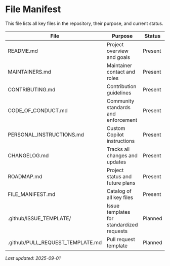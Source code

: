 # File Manifest

This file lists all key files in the repository, their purpose, and current status.

| File                     | Purpose                                       | Status     |
|--------------------------|-----------------------------------------------|------------|
| README.md                | Project overview and goals                    | Present    |
| MAINTAINERS.md           | Maintainer contact and roles                  | Present    |
| CONTRIBUTING.md          | Contribution guidelines                       | Present    |
| CODE_OF_CONDUCT.md       | Community standards and enforcement           | Present    |
| PERSONAL_INSTRUCTIONS.md | Custom Copilot instructions                   | Present    |
| CHANGELOG.md             | Tracks all changes and updates                | Present    |
| ROADMAP.md               | Project status and future plans               | Present    |
| FILE_MANIFEST.md         | Catalog of all key files                      | Present    |
| .github/ISSUE_TEMPLATE/  | Issue templates for standardized requests     | Planned    |
| .github/PULL_REQUEST_TEMPLATE.md | Pull request template                 | Planned    |

_Last updated: 2025-09-01_